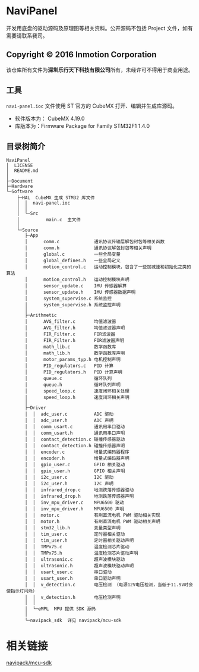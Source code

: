# NaviPanel

开发用底盘的驱动源码及原理图等相关资料。公开源码不包括 Project 文件，如有需要请联系我司。

## Copyright &copy; 2016 Inmotion Corporation
该仓库所有文件为**深圳乐行天下科技有限公司**所有，未经许可不得用于商业用途。

## 工具
`navi-panel.ioc` 文件使用 ST 官方的 CubeMX 打开、编辑并生成库源码。

- 软件版本为： CubeMX 4.19.0
- 库版本为：Firmware Package for Family STM32F1 1.4.0

## 目录树简介
    NaviPanel
    │  LICENSE
    │  README.md
    │
    ├─Document
    ├─Hardware
    └─Software
        ├─HAL  CubeMX 生成 STM32 库文件
        │  │  navi-panel.ioc
        │  │
        │  └─Src
        │          main.c  主文件
        │
        └─Source
           ├─App
           │      comm.c             通讯协议传输层解包封包等相关函数
           │      comm.h             通讯协议解包封包等相关声明
           │      global.c           一些全局变量
           │      global_defines.h   一些全局定义
           │      motion_control.c   运动控制模块，包含了一些加减速和初始化之类的算法
           │      motion_control.h   运动控制模块声明
           │      sensor_update.c    IMU 传感器解算
           │      sensor_update.h    IMU 传感器数据声明
           │      system_supervise.c 系统监控
           │      system_supervise.h 系统监控声明
           │
           ├─Arithmetic
           │      AVG_filter.c       均值滤波器   
           │      AVG_filter.h       均值滤波器声明   
           │      FIR_Filter.c       FIR滤波器   
           │      FIR_Filter.h       FIR滤波器声明   
           │      math_lib.c         数学函数库   
           │      math_lib.h         数学函数库声明   
           │      motor_params_typ.h 电机控制声明
           │      PID_regulators.c   PID 计算   
           │      PID_regulators.h   PID 计算声明   
           │      queue.c            循环队列   
           │      queue.h            循环队列声明   
           │      speed_loop.c       速度闭环相关处理   
           │      speed_loop.h       速度闭环相关声明   
           │
           ├─Driver
           │  │  adc_user.c          ADC 驱动
           │  │  adc_user.h          ADC 声明
           │  │  comm_usart.c        通讯用串口驱动   
           │  │  comm_usart.h        通讯用串口声明   
           │  │  contact_detection.c 碰撞传感器驱动
           │  │  contact_detection.h 碰撞传感器声明   
           │  │  encoder.c           增量式编码器程序   
           │  │  encoder.h           增量式编码器声明  
           │  │  gpio_user.c         GPIO 相关驱动   
           │  │  gpio_user.h         GPIO 相关声明   
           │  │  i2c_user.c          I2C 驱动   
           │  │  i2c_user.h          I2C 声明   
           │  │  infrared_drop.c     地测跌落传感器驱动   
           │  │  infrared_drop.h     地测跌落传感器声明   
           │  │  inv_mpu_driver.c    MPU6500 驱动
           │  │  inv_mpu_driver.h    MPU6500 声明  
           │  │  motor.c             有刷直流电机 PWM 驱动相关实现   
           │  │  motor.h             有刷直流电机 PWM 驱动相关声明   
           │  │  stm32_lib.h         变量类型声明
           │  │  tim_user.c          定时器相关驱动   
           │  │  tim_user.h          定时器相关驱动声明  
           │  │  TMPx75.c            温度检测芯片驱动   
           │  │  TMPx75.h            温度检测芯片驱动声明   
           │  │  ultrasonic.c        超声波模块驱动   
           │  │  ultrasonic.h        超声波模块驱动声明   
           │  │  usart_user.c        串口驱动   
           │  │  usart_user.h        串口驱动声明   
           │  │  v_detection.c       电压检测 （电源12V电压检测，当低于11.9V时会使指示灯闪烁）
           │  │  v_detection.h       电压检测声明   
           │  │
           │  └─eMPL  MPU 提供 SDK 源码
           │
           └─navipack_sdk  详见 navipack/mcu-sdk

# 相关链接
[navipack/mcu-sdk](https://github.com/navipack/mcu-sdk)
